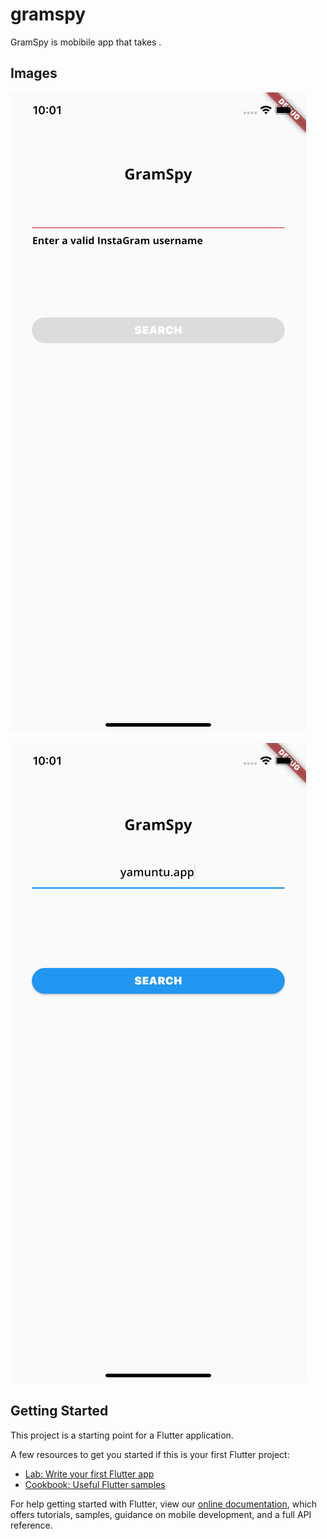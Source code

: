 # gramspy

GramSpy is mobibile app that takes .


## Images

![UI 1](https://github.com/adomhamza/gramspy/blob/main/UI%20Images/GramSpy%20UI%201.png)

![UI 2](https://github.com/adomhamza/gramspy/blob/main/UI%20Images/GramSpy%20UI%202.png)

## Getting Started

This project is a starting point for a Flutter application.

A few resources to get you started if this is your first Flutter project:

- [Lab: Write your first Flutter app](https://flutter.dev/docs/get-started/codelab)
- [Cookbook: Useful Flutter samples](https://flutter.dev/docs/cookbook)

For help getting started with Flutter, view our
[online documentation](https://flutter.dev/docs), which offers tutorials,
samples, guidance on mobile development, and a full API reference.
